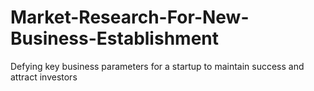# Market-Research-For-New-Business-Establishment
Defying key business parameters for a startup to maintain success and attract investors
